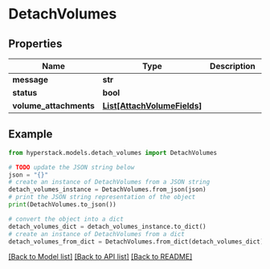 # DetachVolumes


## Properties

Name | Type | Description | Notes
------------ | ------------- | ------------- | -------------
**message** | **str** |  | [optional] 
**status** | **bool** |  | [optional] 
**volume_attachments** | [**List[AttachVolumeFields]**](AttachVolumeFields.md) |  | [optional] 

## Example

```python
from hyperstack.models.detach_volumes import DetachVolumes

# TODO update the JSON string below
json = "{}"
# create an instance of DetachVolumes from a JSON string
detach_volumes_instance = DetachVolumes.from_json(json)
# print the JSON string representation of the object
print(DetachVolumes.to_json())

# convert the object into a dict
detach_volumes_dict = detach_volumes_instance.to_dict()
# create an instance of DetachVolumes from a dict
detach_volumes_from_dict = DetachVolumes.from_dict(detach_volumes_dict)
```
[[Back to Model list]](../README.md#documentation-for-models) [[Back to API list]](../README.md#documentation-for-api-endpoints) [[Back to README]](../README.md)


